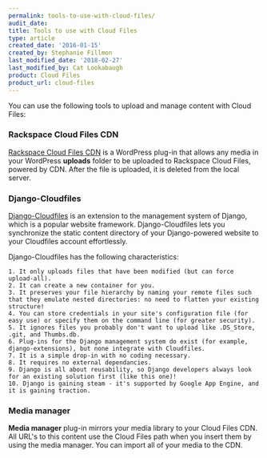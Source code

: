 ```yaml
---
permalink: tools-to-use-with-cloud-files/
audit_date:
title: Tools to use with Cloud Files
type: article
created_date: '2016-01-15'
created_by: Stephanie Fillmon
last_modified_date: '2018-02-27'
last_modified_by: Cat Lookabaugh
product: Cloud Files
product_url: cloud-files
---
```


You can use the following tools to upload and manage content with Cloud Files:

### Rackspace Cloud Files CDN

[Rackspace Cloud Files CDN](https://wordpress.org/plugins/rackspace-cloud-files-cdn/%20)
is a WordPress plug-in that allows any media in your WordPress **uploads** folder
to be uploaded to Rackspace Cloud Files, powered by CDN. After the file is
uploaded, it is deleted from the local server.

### Django-Cloudfiles

[Django-Cloudfiles](http://github.com/rossdakin/django-cloudfiles/) is an
extension to the management system of Django, which is a popular website framework.
Django-Cloudfiles lets you synchronize the static content directory of your
Django-powered website to your Cloudfiles account effortlessly.

Django-Cloudfiles has the following characteristics:

    1. It only uploads files that have been modified (but can force upload-all).
    2. It can create a new container for you.
    3. It preserves your file hierarchy by naming your remote files such that they emulate nested directories: no need to flatten your existing structure!
    4. You can store credentials in your site's configuration file (for easy use) or specify them on the command line (for greater security).
    5. It ignores files you probably don't want to upload like .DS_Store, .git, and Thumbs.db.
    6. Plug-ins for the Django management system do exist (for example, django-extensions), but none integrate with Cloudfiles.
    7. It is a simple drop-in with no coding necessary.
    8. It requires no external dependancies.
    9. Django is all about reusability, so Django developers always look for an existing solution first (like this one)!
    10. Django is gaining steam - it's supported by Google App Engine, and it is gaining traction.

### Media manager

**Media manager** plug-in mirrors your media library to your Cloud Files CDN.
All URL's to this content use the Cloud Files path when you insert them
by using the media manager. You can import all of your media to the CDN.
